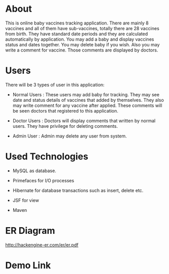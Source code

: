 # About

This is online baby vaccines tracking application. There are mainly 8 vaccines and all of them have sub-vaccines, totally there are 28 vaccines from birth.
They have standard date periods and they are calculated automatically by application. You may add a baby and display vaccines status and dates together. You 
may delete baby if you wish. Also you may write a comment for vaccine. Those comments are displayed by doctors.

# Users

There will be 3 types of user in this application:

* Normal Users : These users may add baby for tracking. They may see date and status details of vaccines that added by themselves. They also may
            write comment for any vaccine after applied. These comments will be seen doctors that registered to this application.

* Doctor Users : Doctors will display comments that written by normal users. They have privilege for deleting comments.

* Admin User : Admin may delete any user from system.

# Used Technologies

* MySQL as database.
    
* Primefaces for I/O processes

* Hibernate for database transactions such as insert, delete etc.

* JSF for view

* Maven

# ER Diagram

http://hackengine-er.com/er/er.pdf

# Demo Link


